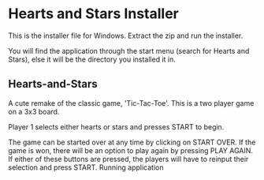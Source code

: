 # Hearts and Stars Installer

This is the installer file for Windows. Extract the zip and run the installer. 

You will find the application through the start menu (search for Hearts and Stars), else it will be the directory you installed it in.

## Hearts-and-Stars

A cute remake of the classic game, 'Tic-Tac-Toe'. This is a two player game on a 3x3 board.

Player 1 selects either hearts or stars and presses START to begin.

The game can be started over at any time by clicking on START OVER. If the game is won, there will be an option to play again by pressing PLAY AGAIN. If either of these buttons are pressed, the players will have to reinput their selection and press START.
Running application
